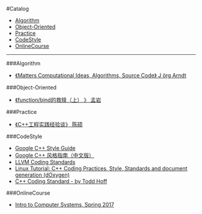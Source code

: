 #Catalog
* [Algorithm](#Algorithm)
* [Object-Oriented](#Object-Oriented)
* [Practice](#Practice)
* [CodeStyle](#CodeStyle)
* [OnlineCourse](#OnlineCourse)

___
###Algorithm

* [《Matters Computational Ideas, Algorithms, Source Code》 J ̈org Arndt](http://www.jjj.de/fxt/fxtbook.pdf)

###Object-Oriented

* [《function/bind的救赎（上） 》 孟岩](http://blog.csdn.net/myan/article/details/5928531)


###Practice

* [《C++工程实践经验谈》 陈硕](https://cloud.github.com/downloads/chenshuo/documents/CppPractice.pdf)

###CodeStyle

* [Google C++ Style Guide](https://google.github.io/styleguide/cppguide.html)
* [Google C++ 风格指南（中文版）](http://zh-google-styleguide.readthedocs.io/en/latest/google-cpp-styleguide/contents/)
* [LLVM Coding Standards](http://llvm.org/docs/CodingStandards.html#hl_dontinclude)
* [Linux Tutorial: C++ Coding Practices, Style, Standards and document generation (dOxygen)](http://www.yolinux.com/TUTORIALS/LinuxTutorialC++CodingStyle.html#STYLE)
* [C++ Coding Standard - by Todd Hoff](http://www.possibility.com/Cpp/CppCodingStandard.html)


###OnlineCourse

* [Intro to Computer Systems, Spring 2017](http://www.cs.cmu.edu/~./213/schedule.html)
